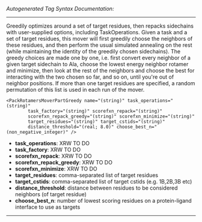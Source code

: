 _Autogenerated Tag Syntax Documentation:_

---
Greedily optimizes around a set of target residues, then repacks sidechains with user-supplied options, including TaskOperations. Given a task and a set of target residues, this mover will first greedily choose the neighbors of these residues, and then perform the usual simulated annealing on the rest (while maintaining the identity of the greedily chosen sidechains). The greedy choices are made one by one, i.e. first convert every neighbor of a given target sidechain to Ala, choose the lowest energy neighbor rotamer and minimize, then look at the rest of the neighbors and choose the best for interacting with the two chosen so far, and so on, until you're out of neighbor positions. If more than one target residues are specified, a random permutation of this list is used in each run of the mover.

```
<PackRotamersMoverPartGreedy name="(string)" task_operations="(string)"
        task_factory="(string)" scorefxn_repack="(string)"
        scorefxn_repack_greedy="(string)" scorefxn_minimize="(string)"
        target_residues="(string)" target_cstids="(string)"
        distance_threshold="(real; 8.0)" choose_best_n="(non_negative_integer)" />
```

-   **task_operations**: XRW TO DO
-   **task_factory**: XRW TO DO
-   **scorefxn_repack**: XRW TO DO
-   **scorefxn_repack_greedy**: XRW TO DO
-   **scorefxn_minimize**: XRW TO DO
-   **target_residues**: comma-separated list of target residues
-   **target_cstids**: comma-separated list of target cstids (e.g. 1B,2B,3B etc)
-   **distance_threshold**: distance between residues to be considered neighbors (of target residue)
-   **choose_best_n**: number of lowest scoring residues on a protein-ligand interface to use as targets

---
